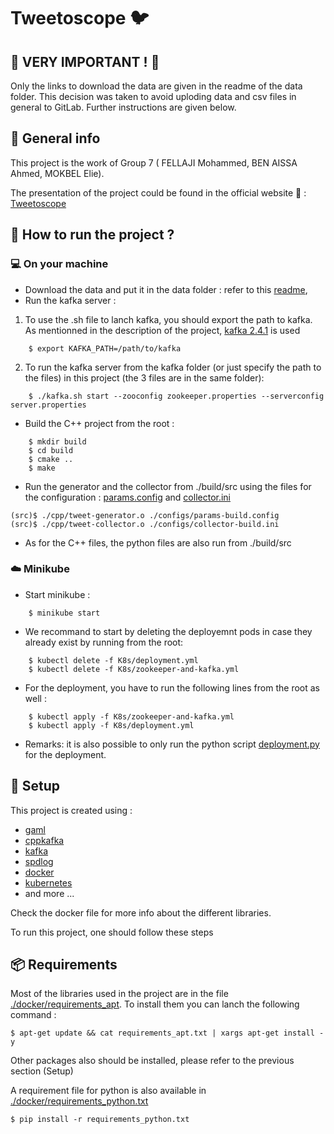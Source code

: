 # Tweetoscope :bird: #

## :rotating_light: VERY IMPORTANT ! :rotating_light: ##

Only the links to download the data are given in the readme of the data folder. This decision was taken to avoid uploding data and csv files in general to GitLab.
Further instructions are given below.


## :book: General info ##
This project is the work of Group 7 ( FELLAJI Mohammed, BEN AISSA Ahmed, MOKBEL Elie).

The presentation of the project could be found in the official website :link: : [Tweetoscope](http://sdi.metz.centralesupelec.fr/spip.php?article25)


## :dart: How to run the project ? ##

### :computer: On your machine ###
* Download the data and put it in the data folder : refer to this [readme](./data/readme.txt),
* Run the kafka server :
1.  To use the .sh file to lanch kafka, you should export the path to kafka. As mentionned in the description of the project, [kafka 2.4.1](https://www.apache.org/dyn/closer.cgi?path=/kafka/2.4.1/kafka-2.4.1-src.tgz) is used
```
    $ export KAFKA_PATH=/path/to/kafka
```
2. To run the kafka server from the kafka folder (or just specify the path to the files) in this project (the 3 files are in the same folder): 
```
    $ ./kafka.sh start --zooconfig zookeeper.properties --serverconfig server.properties
```
* Build the C++ project from the root :
```
    $ mkdir build
    $ cd build
    $ cmake ..
    $ make
```
* Run the generator and the collector from ./build/src using the files for the configuration : [params.config](./src/configs/params.config) and [collector.ini](./src/configs/collector.ini)
```
(src)$ ./cpp/tweet-generator.o ./configs/params-build.config
(src)$ ./cpp/tweet-collector.o ./configs/collector-build.ini 
```
* As for the C++ files, the python files are also run from ./build/src

###  :cloud: Minikube  ### 

* Start minikube : 
```
    $ minikube start
```

* We recommand to start by deleting the deployemnt pods in case they already exist by running from the root:
```
    $ kubectl delete -f K8s/deployment.yml
    $ kubectl delete -f K8s/zookeeper-and-kafka.yml
```

* For the deployment, you have to run the following lines from the root as well :
```
    $ kubectl apply -f K8s/zookeeper-and-kafka.yml
    $ kubectl apply -f K8s/deployment.yml
```
* Remarks: it is also possible to only run the python script [deployment.py](./deployment.py) for the deployment.


## :wrench: Setup ##
This project is created using :
* [gaml](https://github.com/HerveFrezza-Buet/gaml)
* [cppkafka](https://github.com/mfontanini/cppkafka)
* [kafka](https://kafka.apache.org/)
* [spdlog](https://github.com/gabime/spdlog/tree/master)
* [docker](https://www.docker.com/)
* [kubernetes](https://kubernetes.io/)
* and more ...

Check the docker file for more info about the different libraries.


To run this project, one should follow these steps


## :package: Requirements ##

Most of the libraries used in the project are in the file [./docker/requirements_apt](./docker/requirements_apt.txt). To install them you can lanch the following command :
```
$ apt-get update && cat requirements_apt.txt | xargs apt-get install -y
```

Other packages also should be installed, please refer to the previous section (Setup)

A requirement file for python is also available in [./docker/requirements_python.txt](./docker/requirements_python.txt)
```
$ pip install -r requirements_python.txt
```